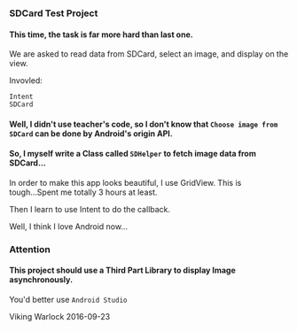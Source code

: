 ### SDCard Test Project

#### This time, the task is far more hard than last one.

We are asked to read data from SDCard, select an image, and display on the view.

Invovled:

    Intent
    SDCard

#### Well, I didn't use teacher's code, so I don't know that `Choose image from SDCard` can be done by Android's origin API.

#### So, I myself write a Class called `SDHelper` to fetch image data from SDCard...

In order to make this app looks beautiful, I use GridView. This is tough...Spent me totally 3 hours at least.

Then I learn to use Intent to do the callback.

Well, I think I love Android now...

### Attention

#### This project should use a Third Part Library to display Image asynchronously.

You'd better use `Android Studio`

Viking Warlock
2016-09-23
